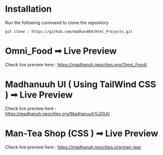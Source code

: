 
# Installation
Run the following command to clone the repository
```
git clone : https://github.com/madhan404/Html_Projects.git

```
# Omni_Food ➟ Live Preview
Check live preview here : https://madhanuh.neocities.org/Omni_Food/

# Madhanuuh UI ( Using TailWind CSS ) ➟ Live Preview
Check live preview here : https://madhanuh.neocities.org/Madhanuuh%20UI/

# Man-Tea Shop (CSS ) ➟ Live Preview
Check live preview here : https://madhanuh.neocities.org/man-tea/
